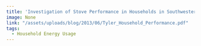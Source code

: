 ```yaml
---
title: 'Investigation of Stove Performance in Households in Southwestern Uganda'
image: None
link: "/assets/uploads/blog/2013/06/Tyler_Household_Performance.pdf"
tags:
  - Household Energy Usage
---
```

